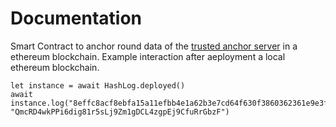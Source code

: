 # Documentation

Smart Contract to anchor round data of the [trusted anchor server](https://github.com/LukasHavemann/trusted-anchor-server) in a ethereum blockchain.
Example interaction after aeployment a local ethereum blockchain.

```
let instance = await HashLog.deployed()
await instance.log("8effc8acf8ebfa15a11efbb4e1a62b3e7cd64f630f3860362361e9e3f064c860", "QmcRD4wkPPi6dig81r5sLj9Zm1gDCL4zgpEj9CfuRrGbzF")
```